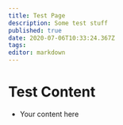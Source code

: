 ```yaml
---
title: Test Page
description: Some test stuff
published: true
date: 2020-07-06T10:33:24.367Z
tags: 
editor: markdown
---
```


# Test Content

- Your content here